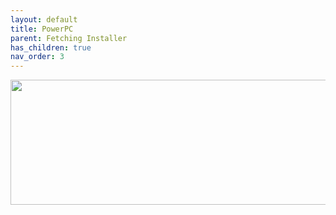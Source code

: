 ```yaml
---
layout: default
title: PowerPC
parent: Fetching Installer
has_children: true
nav_order: 3
---
```


<p align="center">
  <img width="650" height="200" src="../../../../assets/HeaderPowerPCInstaller.png">
</p>
